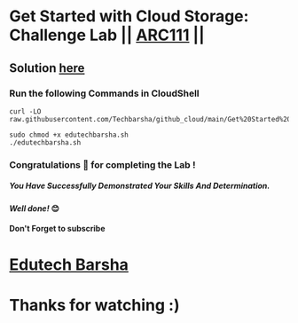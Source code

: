 # Get Started with Cloud Storage: Challenge Lab || [ARC111](https://www.cloudskillsboost.google/focuses/62706?parent=catalog) ||

## Solution [here](https://youtu.be/@edutechbarsha)

### Run the following Commands in CloudShell

```
curl -LO raw.githubusercontent.com/Techbarsha/github_cloud/main/Get%20Started%20with%20Cloud%20Storage%20Challenge%20Lab/edutechbarsha.sh

sudo chmod +x edutechbarsha.sh
./edutechbarsha.sh
```

### Congratulations 🎉 for completing the Lab !

##### *You Have Successfully Demonstrated Your Skills And Determination.*

#### *Well done!* 😊

#### Don't Forget to subscribe

# [Edutech Barsha](https://www.youtube.com/@edutechbarsha)

# Thanks for watching :)
